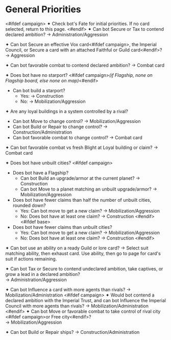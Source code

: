 # General Priorities
<#ifdef campaign>
✦ Check bot's Fate for initial priorities. If no card selected, return to this page.
<#endif>
✦ Can bot Secure or Tax to contend declared ambition? → Administration/Aggression

✦ Can bot Secure an effective Vox card<#ifdef campaign>, the Imperial Council, or Secure a card with an attached Faithful or Guild card<#endif>? → Aggression

✦ Can bot favorable combat to contend declared ambition? → Combat card

✦ Does bot have no starport? <#ifdef campaign>*(if Flagship, none on Flagship board, else none on map)*<#endif>

- Can bot build a starport?
	- Yes: → Construction
	- No: → Mobilization/Aggression

✦ Are any loyal buildings in a system controlled by a rival?

- Can bot Move to change control? → Mobilization/Aggression
- Can bot Build or Repair to change control? → Construction/Administration
- Can bot favorable combat to change control? → Combat card

✦ Can bot favorable combat vs fresh Blight at Loyal building or claim? → Combat card

✦ Does bot have unbuilt cities?
<#ifdef campaign>
- Does bot have a Flagship?
	- Can bot Build an upgrade/armor at the current planet? → Construction
	- Can bot Move to a planet matching an unbuilt upgrade/armor? → Mobilization/Aggression
- Does bot have fewer claims than half the number of unbuilt cities, rounded down?
	- Yes: Can bot move to get a new claim? → Mobilization/Aggression
	- No: Does bot have at least one claim? → Construction
<#endif>
<#ifdef base>
- Does bot have fewer claims than unbuilt cities?
	- Yes: Can bot move to get a new claim? → Mobilization/Aggression
	- No: Does bot have at least one claim? → Construction
<#endif>

✦ Can bot use an ability on a ready Guild or lore card? → Select suit matching ability, then exhaust card. Use ability, then go to page for card's suit if actions remaining.

✦ Can bot Tax or Secure to contend undeclared ambition, take captives, or grow a lead in a declared ambition? <br>→ Administration/Aggression

✦ Can bot Influence a card with more agents than rivals? → Mobilization/Administration
<#ifdef campaign>
✦ Would bot contend a declared ambition with the Imperial Trust, and can bot Influence the Imperial Council with more agents than rivals? → Mobilization/Administration
<#endif>
✦ Can bot Move or favorable combat to take control of rival city <#ifdef campaign>or Free city<#endif>?<br/> → Mobilization/Aggression

✦ Can bot Build or Repair ships? → Construction/Administration

<div class="pagebreak"> </div>

